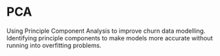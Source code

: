 # PCA
Using Principle Component Analysis to improve churn data modelling. Identifying principle components to make models more accurate without running into overfitting problems.

